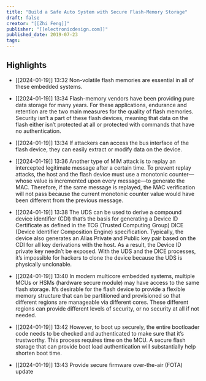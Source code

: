 ```yaml
---
title: "Build a Safe Auto System with Secure Flash-Memory Storage"
draft: false
creator: "[[Zhi Feng]]"
publisher: "[[electronicdesign.com]]"
published_date: 2019-07-23
tags:
---
```



## Highlights
* [[2024-01-19]] 13:32  Non-volatile flash memories are essential in all of these embedded systems.

* [[2024-01-19]] 13:34  Flash-memory vendors have been providing pure data storage for many years. For these applications, endurance and retention are the two main measures for the quality of flash memories. Security isn’t a part of these flash devices, meaning that data on the flash either isn’t protected at all or protected with commands that have no authentication.

* [[2024-01-19]] 13:34  If attackers can access the bus interface of the flash device, they can easily extract or modify data on the device.

* [[2024-01-19]] 13:36  Another type of MIM attack is to replay an intercepted legitimate message after a certain time. To prevent replay attacks, the host and the flash device must use a monotonic counter—whose value is incremented upon every message—to generate the MAC. Therefore, if the same message is replayed, the MAC verification will not pass because the current monotonic counter value would have been different from the previous message.

* [[2024-01-19]] 13:38  The UDS can be used to derive a compound device identifier (CDI) that’s the basis for generating a Device ID Certificate as defined in the TCG (Trusted Computing Group) DICE (Device Identifier Composition Engine) specification. Typically, the device also generates an Alias Private and Public key pair based on the CDI for all key derivations with the host. As a result, the Device ID private key needn’t be exposed. With the UDS and the DICE processes, it’s impossible for hackers to clone the device because the UDS is physically unclonable.

* [[2024-01-19]] 13:40  In modern multicore embedded systems, multiple MCUs or HSMs (hardware secure module) may have access to the same flash storage. It’s desirable for the flash device to provide a flexible memory structure that can be partitioned and provisioned so that different regions are manageable via different cores. These different regions can provide different levels of security, or no security at all if not needed.

* [[2024-01-19]] 13:42  However, to boot up securely, the entire bootloader code needs to be checked and authenticated to make sure that it’s trustworthy. This process requires time on the MCU. A secure flash storage that can provide boot load authentication will substantially help shorten boot time.

* [[2024-01-19]] 13:43  Provide secure firmware over-the-air (FOTA) update

